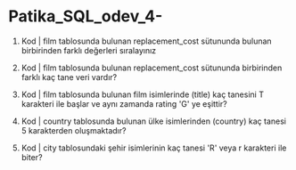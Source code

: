 # Patika_SQL_odev_4-

1. Kod | film tablosunda bulunan replacement_cost sütununda bulunan birbirinden farklı değerleri sıralayınız

2. Kod | film tablosunda bulunan replacement_cost sütununda birbirinden farklı kaç tane veri vardır?

3. Kod | film tablosunda bulunan film isimlerinde (title) kaç tanesini T karakteri ile başlar ve aynı zamanda rating 'G' ye eşittir?

4. Kod | country tablosunda bulunan ülke isimlerinden (country) kaç tanesi 5 karakterden oluşmaktadır?

5. Kod | city tablosundaki şehir isimlerinin kaç tanesi 'R' veya r karakteri ile biter?
